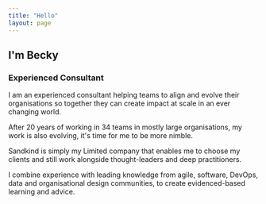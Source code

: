 ```yaml
---
title: "Hello"
layout: page
---
```

## I'm Becky

### Experienced Consultant

I am an experienced consultant helping teams to align and evolve their organisations so together they can create impact at scale in an ever changing world.

After 20 years of working in 34 teams in mostly large organisations, my work is also evolving, it's time for me to be more nimble.

Sandkind is simply my Limited company that enables me to choose my clients and still work alongside thought-leaders and deep practitioners.

I combine experience with leading knowledge from agile, software, DevOps, data and organisational design communities, to create evidenced-based learning and advice.
